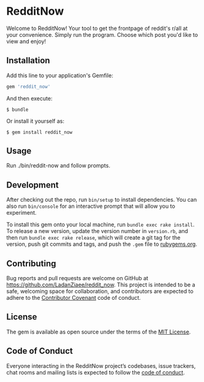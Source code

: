 # RedditNow

Welcome to RedditNow! Your tool to get the frontpage of reddit's r/all at your convenience. Simply run the program. Choose which post you'd like to view and enjoy!

## Installation

Add this line to your application's Gemfile:

```ruby
gem 'reddit_now'
```

And then execute:

    $ bundle

Or install it yourself as:

    $ gem install reddit_now

## Usage

Run ./bin/reddit-now and follow prompts.

## Development

After checking out the repo, run `bin/setup` to install dependencies. You can also run `bin/console` for an interactive prompt that will allow you to experiment.

To install this gem onto your local machine, run `bundle exec rake install`. To release a new version, update the version number in `version.rb`, and then run `bundle exec rake release`, which will create a git tag for the version, push git commits and tags, and push the `.gem` file to [rubygems.org](https://rubygems.org).

## Contributing

Bug reports and pull requests are welcome on GitHub at https://github.com/LadanZiaee/reddit_now. This project is intended to be a safe, welcoming space for collaboration, and contributors are expected to adhere to the [Contributor Covenant](http://contributor-covenant.org) code of conduct.

## License

The gem is available as open source under the terms of the [MIT License](https://opensource.org/licenses/MIT).

## Code of Conduct

Everyone interacting in the RedditNow project’s codebases, issue trackers, chat rooms and mailing lists is expected to follow the [code of conduct](https://github.com/LadanZiaee/reddit_now/blob/master/CODE_OF_CONDUCT.md).
